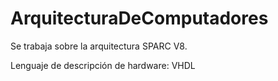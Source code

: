 # ArquitecturaDeComputadores

Se trabaja sobre la arquitectura SPARC V8.

Lenguaje de descripción de hardware: VHDL

